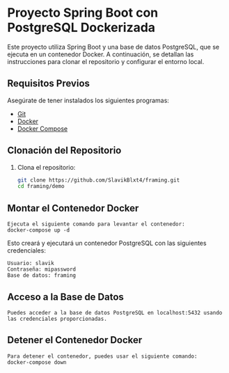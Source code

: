 # Proyecto Spring Boot con PostgreSQL Dockerizada

Este proyecto utiliza Spring Boot y una base de datos PostgreSQL, que se ejecuta en un contenedor Docker. A continuación, se detallan las instrucciones para clonar el repositorio y configurar el entorno local.

## Requisitos Previos

Asegúrate de tener instalados los siguientes programas:

- [Git](https://git-scm.com/)
- [Docker](https://www.docker.com/)
- [Docker Compose](https://docs.docker.com/compose/)

## Clonación del Repositorio

1. Clona el repositorio:
   ```bash
   git clone https://github.com/SlavikBlxt4/framing.git
   cd framing/demo
## Montar el Contenedor Docker

    Ejecuta el siguiente comando para levantar el contenedor:
    docker-compose up -d

Esto creará y ejecutará un contenedor PostgreSQL con las siguientes credenciales:

    Usuario: slavik
    Contraseña: mipassword
    Base de datos: framing

## Acceso a la Base de Datos

    Puedes acceder a la base de datos PostgreSQL en localhost:5432 usando las credenciales proporcionadas.

## Detener el Contenedor Docker

    Para detener el contenedor, puedes usar el siguiente comando:
    docker-compose down
